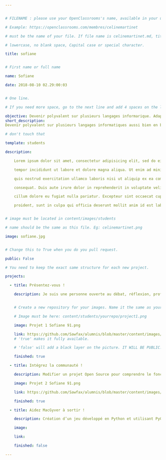 ```yaml
---


# FILENAME : please use your OpenClassrooms's name, available in your url.

# Example: https://openclassrooms.com/membres/celinemartinet

# must be the name of your file. If file name is celinemartinet.md, title is celinemartinet.

# lowercase, no blank space, Capital case or special character.

title: sofiane


# First name or full name

name: Sofiane

date: 2018-08-10 02.29:00:03


# One line.

# If you need more space, go to the next line and add 4 spaces on the left, as in 'description'.

objective: Devenir polyvalent sur plusieurs langages informarique. Adaptation 
short_description: 
Devenir polyvalent sur plusieurs langages informatiques aussi bien en back ou front end, pour devenir plus polyvalent et avoir une meilleure capacité d'adapation.

# don't touch that

template: students

description:

    Lorem ipsum dolor sit amet, consectetur adipisicing elit, sed do eiusmod

    tempor incididunt ut labore et dolore magna aliqua. Ut enim ad minim veniam,

    quis nostrud exercitation ullamco laboris nisi ut aliquip ex ea commodo

    consequat. Duis aute irure dolor in reprehenderit in voluptate velit esse

    cillum dolore eu fugiat nulla pariatur. Excepteur sint occaecat cupidatat non

    proident, sunt in culpa qui officia deserunt mollit anim id est laborum.


# image must be located in content/images/students

# name should be the same as this file. Eg: celinemartinet.png

image: sofiane.jpg


# Change this to True when you do you pull request.

public: False

# You need to keep the exact same structure for each new project.

projects:

  - title: Présentez-vous !

    description: Je suis une personne ouverte au débat, réflexion, profiter de l'instant de temps en temps pour suporter la vie ou la survivre. Je ne sais mais dans tous les je me prepare mon tracé. https://www.linkedin.com/in/sofiane-aidoudi-97670973/


    # Create a new repository for your images. Name it the same as your nickname and profile picture.

    # Image must be here: content/students/yourrepo/project1.png

    image: Projet 1 Sofiane 91.png

    link: https://github.com/Sawfax/alumnis/blob/master/content/images/students/Projet%201%20Sofiane%2091.png
    # 'true' makes it fully available.

    # 'false' will add a black layer on the picture. IT WILL BE PUBLIC!

    finished: true

  - title: Intégrez la communauté !

    description: Modifier un projet Open Source pour comprendre le fonctionnement de Git, de Github et des pull requests. 

    image: Projet 2 Sofiane 91.png

    link: https://github.com/Sawfax/alumnis/blob/master/content/images/students/Projet%202%20Sofiane%2091.png

    finished: true

  - title: Aidez MacGyver à sortir !

    description: Création d’un jeu développé en Python et utilisant PyGame.

    image: 

    link: 

    finished: false

---
```

